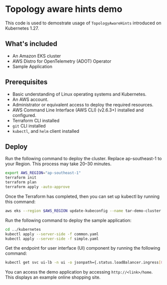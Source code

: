 # Topology aware hints demo

This code is used to demostrate usage of `TopologyAwareHints` introduced on Kubernetes 1.27.

## What's included

* An Amazon EKS cluster
* AWS Distro for OpenTelemetry (ADOT) Operator
* Sample Application

## Prerequisites

* Basic understanding of Linux operating systems and Kubernetes.
* An AWS account.
* Administrator or equivalent access to deploy the required resources.
* AWS Command Line Interface (AWS CLI) (v2.6.3+) installed and configured.
* Terraform CLI installed
* `git` CLI installed
* `kubectl`, and `helm` client installed

## Deploy

Run the following command to deploy the cluster. Replace ap-southeast-1 to your Region. This process may take 20–30 minutes.

```bash
export AWS_REGION="ap-southeast-1"
terraform init
terraform plan
terraform apply -auto-approve
```

Once the Terraform has completed, then you can set up kubectl by running this command:

```bash
aws eks --region $AWS_REGION update-kubeconfig --name tar-demo-cluster
```

Run the following command to deploy the sample application:

```bash
cd ../kubernetes
kubectl apply --server-side -f common.yaml
kubectl apply --server-side -f simple.yaml
```

Get the endpoint for user interface (UI) component by running the following command:

```bash
kubectl get svc ui-lb -n ui -o jsonpath={.status.loadBalancer.ingress[0].hostname}
```

You can access the demo application by accessing `http://<link>/home`. This displays an example online shopping site.

